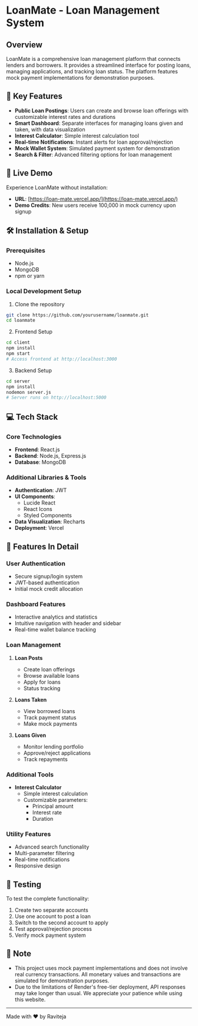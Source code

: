 # LoanMate - Loan Management System

## Overview

LoanMate is a comprehensive loan management platform that connects lenders and borrowers. It provides a streamlined interface for posting loans, managing applications, and tracking loan status. The platform features mock payment implementations for demonstration purposes.

## 🌟 Key Features

- **Public Loan Postings**: Users can create and browse loan offerings with customizable interest rates and durations
- **Smart Dashboard**: Separate interfaces for managing loans given and taken, with data visualization
- **Interest Calculator**: Simple interest calculation tool
- **Real-time Notifications**: Instant alerts for loan approval/rejection
- **Mock Wallet System**: Simulated payment system for demonstration
- **Search & Filter**: Advanced filtering options for loan management

## 🚀 Live Demo

Experience LoanMate without installation:
- **URL**: [https://loan-mate.vercel.app/](https://loan-mate.vercel.app/)
- **Demo Credits**: New users receive 100,000 in mock currency upon signup

## 🛠 Installation & Setup

### Prerequisites
- Node.js
- MongoDB
- npm or yarn

### Local Development Setup

1. Clone the repository
```bash
git clone https://github.com/yourusername/loanmate.git
cd loanmate
```

2. Frontend Setup
```bash
cd client
npm install
npm start
# Access frontend at http://localhost:3000
```

3. Backend Setup
```bash
cd server
npm install
nodemon server.js
# Server runs on http://localhost:5000
```

## 💻 Tech Stack

### Core Technologies
- **Frontend**: React.js
- **Backend**: Node.js, Express.js
- **Database**: MongoDB

### Additional Libraries & Tools
- **Authentication**: JWT
- **UI Components**: 
  - Lucide React
  - React Icons
  - Styled Components
- **Data Visualization**: Recharts
- **Deployment**: Vercel

## 🎯 Features In Detail

### User Authentication
- Secure signup/login system
- JWT-based authentication
- Initial mock credit allocation

### Dashboard Features
- Interactive analytics and statistics
- Intuitive navigation with header and sidebar
- Real-time wallet balance tracking

### Loan Management
1. **Loan Posts**
   - Create loan offerings
   - Browse available loans
   - Apply for loans
   - Status tracking

2. **Loans Taken**
   - View borrowed loans
   - Track payment status
   - Make mock payments

3. **Loans Given**
   - Monitor lending portfolio
   - Approve/reject applications
   - Track repayments

### Additional Tools
- **Interest Calculator**
  - Simple interest calculation
  - Customizable parameters:
    - Principal amount
    - Interest rate
    - Duration

### Utility Features
- Advanced search functionality
- Multi-parameter filtering
- Real-time notifications
- Responsive design

## 🧪 Testing

To test the complete functionality:
1. Create two separate accounts
2. Use one account to post a loan
3. Switch to the second account to apply
4. Test approval/rejection process
5. Verify mock payment system

## 📝 Note

* This project uses mock payment implementations and does not involve real currency transactions. All monetary values and transactions are simulated for demonstration purposes.
* Due to the limitations of Render's free-tier deployment, API responses may take longer than usual. We appreciate your patience while using this website.

---

Made with ❤️ by Raviteja
